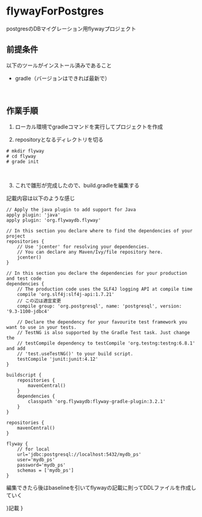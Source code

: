# flywayForPostgres
postgresのDBマイグレーション用flywayプロジェクト

## 前提条件

以下のツールがインストール済みであること

- gradle（バージョンはできれば最新で）

<br>

## 作業手順
1. ローカル環境でgradleコマンドを実行してプロジェクトを作成

2. repositoryとなるディレクトリを切る


```shell:事前準備
# mkdir flyway
# cd flyway
# grade init
```

<br>

3. これで雛形が完成したので、build.gradleを編集する

記載内容は以下のような感じ

```gradle:設定ファイル
// Apply the java plugin to add support for Java
apply plugin: 'java'
apply plugin: 'org.flywaydb.flyway'

// In this section you declare where to find the dependencies of your project
repositories {
    // Use 'jcenter' for resolving your dependencies.
    // You can declare any Maven/Ivy/file repository here.
    jcenter()
}

// In this section you declare the dependencies for your production and test code
dependencies {
    // The production code uses the SLF4J logging API at compile time
    compile 'org.slf4j:slf4j-api:1.7.21'
    // この辺は適宜変更
    compile group: 'org.postgresql', name: 'postgresql', version: '9.3-1100-jdbc4'
    
    // Declare the dependency for your favourite test framework you want to use in your tests.
    // TestNG is also supported by the Gradle Test task. Just change the
    // testCompile dependency to testCompile 'org.testng:testng:6.8.1' and add
    // 'test.useTestNG()' to your build script.
    testCompile 'junit:junit:4.12'
}

buildscript {
    repositories {
        mavenCentral()
    }
    dependencies {
        classpath 'org.flywaydb:flyway-gradle-plugin:3.2.1'
    }
}

repositories {
    mavenCentral()
}

flyway {
    // for local
    url='jdbc:postgresql://localhost:5432/mydb_ps'
    user='mydb_ps'
    password='mydb_ps'
    schemas = ['mydb_ps']
}
```

編集できたら後はbaselineを引いてflywayの記載に則ってDDLファイルを作成していく

}記載
}
